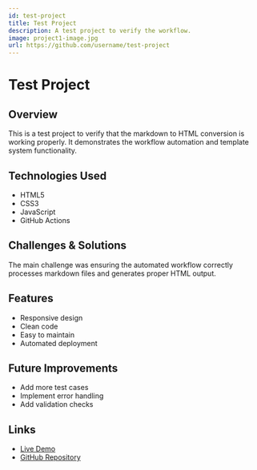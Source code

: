 ```yaml
---
id: test-project
title: Test Project
description: A test project to verify the workflow.
image: project1-image.jpg
url: https://github.com/username/test-project
---
```


# Test Project

## Overview
This is a test project to verify that the markdown to HTML conversion is working properly. It demonstrates the workflow automation and template system functionality.

## Technologies Used
- HTML5
- CSS3
- JavaScript
- GitHub Actions

## Challenges & Solutions
The main challenge was ensuring the automated workflow correctly processes markdown files and generates proper HTML output.

## Features
- Responsive design
- Clean code
- Easy to maintain
- Automated deployment

## Future Improvements
- Add more test cases
- Implement error handling
- Add validation checks

## Links
- [Live Demo](https://your-demo-url.com)
- [GitHub Repository](https://github.com/username/test-project)